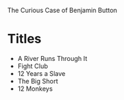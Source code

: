 The Curious Case of Benjamin Button
# Titles

- A River Runs Through It
- Fight Club
- 12 Years a Slave
- The Big Short
- 12 Monkeys

